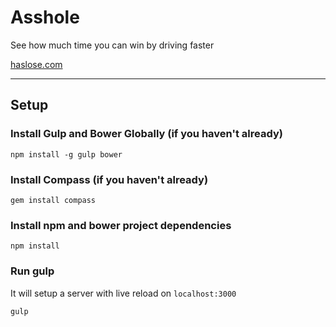 # Asshole

See how much time you can win by driving faster

[haslose.com](http://haslose.com)

------------

## Setup

### Install Gulp and Bower Globally (if you haven't already)
```
npm install -g gulp bower
```

### Install Compass (if you haven't already)
```
gem install compass
```

### Install npm and bower project dependencies
```
npm install
```

### Run gulp
It will setup a server with live reload on `localhost:3000` 
```
gulp
```